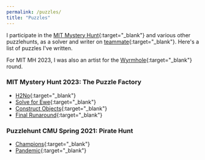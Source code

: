 ```yaml
---
permalink: /puzzles/
title: "Puzzles"
---
```


I participate in the [MIT Mystery Hunt](http://puzzles.mit.edu/){:target="_blank"} and various other puzzlehunts, as a solver and writer on [teammate](https://www.puzzles.wiki/wiki/Teammate){:target="_blank"}. Here's a list of puzzles I've written.

For MIT MH 2023, I was also an artist for the [Wyrmhole](https://puzzlefactory.place/wyrmhole){:target="_blank"} round.

### MIT Mystery Hunt 2023: The Puzzle Factory
- [H2No](https://interestingthings.museum/puzzles/h2no){:target="_blank"}
- [Solve for Ewe](https://puzzlefactory.place/basement/solve-for-ewe){:target="_blank"}
- [Construct Objects](https://puzzlefactory.place/puzzles/construct-objects){:target="_blank"}
- [Final Runaround](https://puzzlefactory.place/solutions/runaround){:target="_blank"}

### Puzzlehunt CMU Spring 2021: Pirate Hunt
- [Champions](https://puzzlehunt.club.cc.cmu.edu/puzzle/16068/){:target="_blank"}
- [Pandemic](https://puzzlehunt.club.cc.cmu.edu/puzzle/16067/){:target="_blank"}